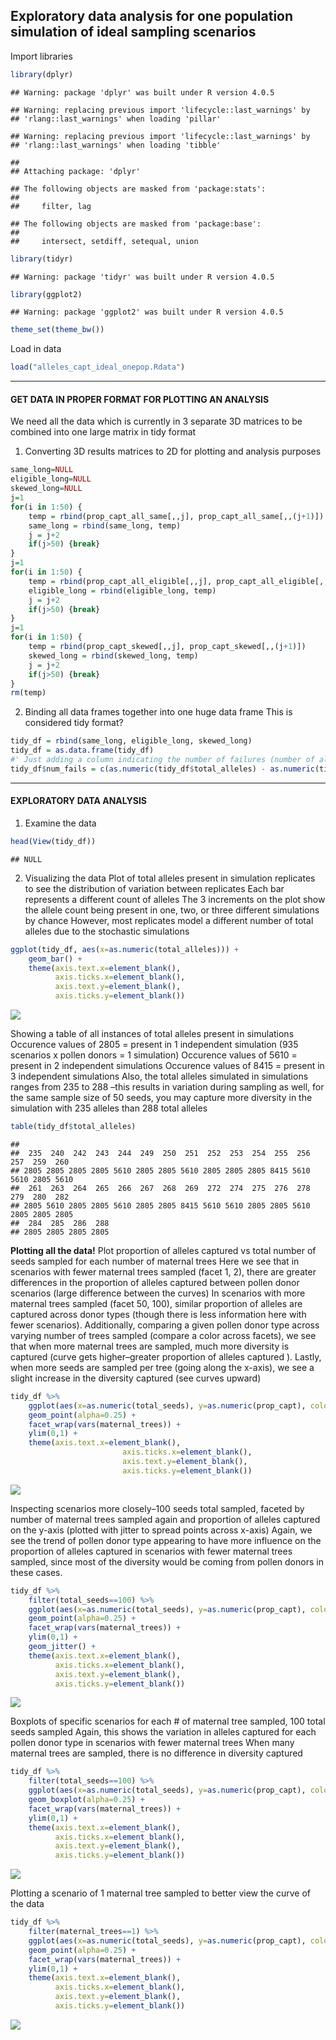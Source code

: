 
## Exploratory data analysis for one population simulation of ideal sampling scenarios

Import libraries

``` r
library(dplyr)
```

    ## Warning: package 'dplyr' was built under R version 4.0.5

    ## Warning: replacing previous import 'lifecycle::last_warnings' by
    ## 'rlang::last_warnings' when loading 'pillar'

    ## Warning: replacing previous import 'lifecycle::last_warnings' by
    ## 'rlang::last_warnings' when loading 'tibble'

    ## 
    ## Attaching package: 'dplyr'

    ## The following objects are masked from 'package:stats':
    ## 
    ##     filter, lag

    ## The following objects are masked from 'package:base':
    ## 
    ##     intersect, setdiff, setequal, union

``` r
library(tidyr)
```

    ## Warning: package 'tidyr' was built under R version 4.0.5

``` r
library(ggplot2)
```

    ## Warning: package 'ggplot2' was built under R version 4.0.5

``` r
theme_set(theme_bw())
```

Load in data

``` r
load("alleles_capt_ideal_onepop.Rdata")
```

-----

#### GET DATA IN PROPER FORMAT FOR PLOTTING AN ANALYSIS

We need all the data which is currently in 3 separate 3D matrices to be
combined into one large matrix in tidy format

1.  Converting 3D results matrices to 2D for plotting and analysis
    purposes

<!-- end list -->

``` r
same_long=NULL
eligible_long=NULL
skewed_long=NULL
j=1
for(i in 1:50) {
    temp = rbind(prop_capt_all_same[,,j], prop_capt_all_same[,,(j+1)])
    same_long = rbind(same_long, temp)
    j = j+2
    if(j>50) {break}
}
j=1
for(i in 1:50) {
    temp = rbind(prop_capt_all_eligible[,,j], prop_capt_all_eligible[,,(j+1)])
    eligible_long = rbind(eligible_long, temp)
    j = j+2
    if(j>50) {break}
}
j=1
for(i in 1:50) {
    temp = rbind(prop_capt_skewed[,,j], prop_capt_skewed[,,(j+1)])
    skewed_long = rbind(skewed_long, temp)
    j = j+2
    if(j>50) {break}
}
rm(temp)
```

2.  Binding all data frames together into one huge data frame This is
    considered tidy format?

<!-- end list -->

``` r
tidy_df = rbind(same_long, eligible_long, skewed_long)
tidy_df = as.data.frame(tidy_df)
#' Just adding a column indicating the number of failures (number of alleles not captured) for binomial data
tidy_df$num_fails = c(as.numeric(tidy_df$total_alleles) - as.numeric(tidy_df$num_capt))
```

-----

#### EXPLORATORY DATA ANALYSIS

1.  Examine the data

<!-- end list -->

``` r
head(View(tidy_df))
```

    ## NULL

2.  Visualizing the data Plot of total alleles present in simulation
    replicates to see the distribution of variation between replicates
    Each bar represents a different count of alleles The 3 increments on
    the plot show the allele count being present in one, two, or three
    different simulations by chance However, most replicates model a
    different number of total alleles due to the stochastic simulations

<!-- end list -->

``` r
ggplot(tidy_df, aes(x=as.numeric(total_alleles))) +
    geom_bar() +
    theme(axis.text.x=element_blank(),
          axis.ticks.x=element_blank(),
          axis.text.y=element_blank(),
          axis.ticks.y=element_blank())
```

![](EDA_files/figure-gfm/unnamed-chunk-6-1.png)<!-- -->

Showing a table of all instances of total alleles present in simulations
Occurence values of 2805 = present in 1 independent simulation (935
scenarios x pollen donors = 1 simulation) Occurence values of 5610 =
present in 2 independent simulations Occurence values of 8415 = present
in 3 independent simulations Also, the total alleles simulated in
simulations ranges from 235 to 288 –this results in variation during
sampling as well, for the same sample size of 50 seeds, you may capture
more diversity in the simulation with 235 alleles than 288 total alleles

``` r
table(tidy_df$total_alleles)
```

    ## 
    ##  235  240  242  243  244  249  250  251  252  253  254  255  256  257  259  260 
    ## 2805 2805 2805 2805 5610 2805 2805 5610 2805 2805 2805 8415 5610 5610 2805 5610 
    ##  261  263  264  265  266  267  268  269  272  274  275  276  278  279  280  282 
    ## 2805 5610 2805 2805 5610 2805 2805 8415 5610 5610 2805 2805 5610 2805 2805 2805 
    ##  284  285  286  288 
    ## 2805 2805 2805 2805

**Plotting all the data\!** Plot proportion of alleles captured vs total
number of seeds sampled for each number of maternal trees Here we see
that in scenarios with fewer maternal trees sampled (facet 1, 2), there
are greater differences in the proportion of alleles captured between
pollen donor scenarios (large difference between the curves) In
scenarios with more maternal trees sampled (facet 50, 100), similar
proportion of alleles are captured across donor types (though there is
less information here with fewer scenarios). Additionally, comparing a
given pollen donor type across varying number of trees sampled (compare
a color across facets), we see that when more maternal trees are
sampled, much more diversity is captured (curve gets higher–greater
proportion of alleles captured ). Lastly, when more seeds are sampled
per tree (going along the x-axis), we see a slight increase in the
diversity captured (see curves upward)

``` r
tidy_df %>% 
    ggplot(aes(x=as.numeric(total_seeds), y=as.numeric(prop_capt), color=donor_type)) +
    geom_point(alpha=0.25) +
    facet_wrap(vars(maternal_trees)) +
    ylim(0,1) +
    theme(axis.text.x=element_blank(),
                         axis.ticks.x=element_blank(),
                         axis.text.y=element_blank(),
                         axis.ticks.y=element_blank())
```

![](EDA_files/figure-gfm/unnamed-chunk-8-1.png)<!-- -->

Inspecting scenarios more closely–100 seeds total sampled, faceted by
number of maternal trees sampled again and proportion of alleles
captured on the y-axis (plotted with jitter to spread points across
x-axis) Again, we see the trend of pollen donor type appearing to have
more influence on the proportion of alleles captured in scenarios with
fewer maternal trees sampled, since most of the diversity would be
coming from pollen donors in these cases.

``` r
tidy_df %>% 
    filter(total_seeds==100) %>% 
    ggplot(aes(x=as.numeric(total_seeds), y=as.numeric(prop_capt), color=donor_type)) +
    geom_point(alpha=0.25) +
    facet_wrap(vars(maternal_trees)) +
    ylim(0,1) +
    geom_jitter() +
    theme(axis.text.x=element_blank(),
          axis.ticks.x=element_blank(),
          axis.text.y=element_blank(),
          axis.ticks.y=element_blank())
```

![](EDA_files/figure-gfm/unnamed-chunk-9-1.png)<!-- -->

Boxplots of specific scenarios for each \# of maternal tree sampled, 100
total seeds sampled Again, this shows the variation in alleles captured
for each pollen donor type in scenarios with fewer maternal trees When
many maternal trees are sampled, there is no difference in diversity
captured

``` r
tidy_df %>% 
    filter(total_seeds==100) %>% 
    ggplot(aes(x=as.numeric(total_seeds), y=as.numeric(prop_capt), color=donor_type)) +
    geom_boxplot(alpha=0.25) +
    facet_wrap(vars(maternal_trees)) +
    ylim(0,1) +
    theme(axis.text.x=element_blank(),
          axis.ticks.x=element_blank(),
          axis.text.y=element_blank(),
          axis.ticks.y=element_blank()) 
```

![](EDA_files/figure-gfm/unnamed-chunk-10-1.png)<!-- -->

Plotting a scenario of 1 maternal tree sampled to better view the curve
of the data

``` r
tidy_df %>% 
    filter(maternal_trees==1) %>% 
    ggplot(aes(x=as.numeric(total_seeds), y=as.numeric(prop_capt), color=donor_type)) +
    geom_point(alpha=0.25) +
    facet_wrap(vars(maternal_trees)) +
    ylim(0,1) +
    theme(axis.text.x=element_blank(),
          axis.ticks.x=element_blank(),
          axis.text.y=element_blank(),
          axis.ticks.y=element_blank())
```

![](EDA_files/figure-gfm/unnamed-chunk-11-1.png)<!-- -->
